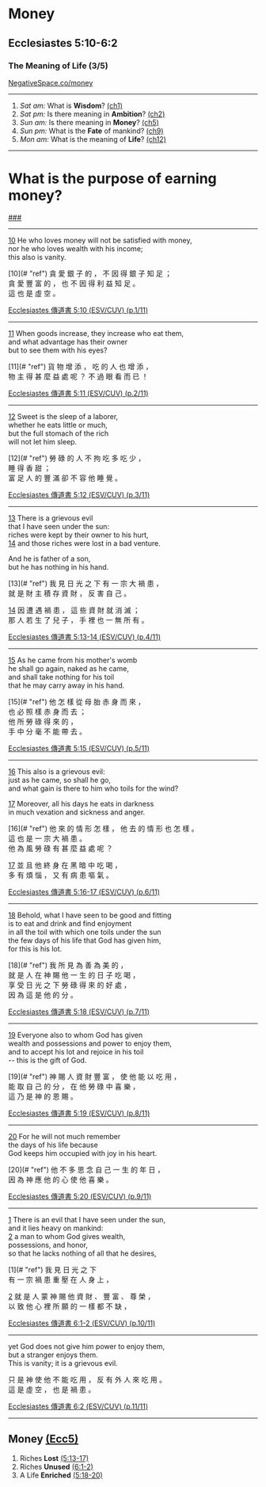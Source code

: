 <!-- .slide: <%= bg("negativespace-money.jpg") %> id="title" -->
# Money
## Ecclesiastes 5:10-6:2
### The Meaning of Life (3/5)

[NegativeSpace.co/money](https://www.pexels.com/photo/working-business-money-coins-34204/ "caption")

---
<!-- .slide: <%= bg("unsplash-p0W9Q9gei4g-silhouette.jpg") %> id="series" class="outline" -->
1. *Sat am:* What is **Wisdom**? [(ch1)](# "ref")
1. *Sat pm:* Is there meaning in **Ambition**? [(ch2)](# "ref")
1. *Sun am:* Is there meaning in **Money**? [(ch5)](# "ref")
1. *Sun pm:* What is the **Fate** of mankind? [(ch9)](# "ref")
1. *Mon am:* What is the meaning of **Life**? [(ch12)](# "ref")

---
<!-- .slide: data-background="white" -->
# What is the purpose of **earning** money? 

[###](#/outline "secret")

---
[10](# "ref")
He who loves money will not be satisfied with money, <br>
nor he who loves wealth with his income; <br>
this also is vanity.

<div class="zh">
[10](# "ref")
貪 愛 銀 子 的 ， 不 因 得 銀 子 知 足 ； <br>
貪 愛 豐 富 的 ， 也 不 因 得 利 益 知 足 。 <br>
這 也 是 虛 空 。<br>
</div>

[Ecclesiastes 傳道書 5:10 (ESV/CUV) (p.1/11)](# "ref")

---
[11](# "ref")
When goods increase, they increase who eat them, <br>
and what advantage has their owner <br>
but to see them with his eyes?

<div class="zh">
[11](# "ref")
貨 物 增 添 ， 吃 的 人 也 增 添 ， <br>
物 主 得 甚 麼 益 處 呢 ？ 不 過 眼 看 而 已 ！
</div>

[Ecclesiastes 傳道書 5:11 (ESV/CUV) (p.2/11)](# "ref")

---
[12](# "ref")
Sweet is the sleep of a laborer, <br>
whether he eats little or much, <br>
but the full stomach of the rich <br>
will not let him sleep.

<div class="zh">
[12](# "ref")
勞 碌 的 人 不 拘 吃 多 吃 少 ， <br>
睡 得 香 甜 ； <br>
富 足 人 的 豐 滿 卻 不 容 他 睡 覺 。
</div>

[Ecclesiastes 傳道書 5:12 (ESV/CUV) (p.3/11)](# "ref")

---
[13](# "ref")
There is a grievous evil <br>
that I have seen under the sun: <br>
riches were kept by their owner to his hurt, <br>
[14](# "ref")
and those riches were lost in a bad venture.

And he is father of a son, <br>
but he has nothing in his hand.

<div class="zh">
[13](# "ref")
我 見 日 光 之 下 有 一 宗 大 禍 患 ， <br>
就 是 財 主 積 存 資 財 ， 反 害 自 己 。<br>

[14](# "ref")
因 遭 遇 禍 患 ， 這 些 資 財 就 消 滅 ； <br>
那 人 若 生 了 兒 子 ， 手 裡 也 一 無 所 有 。
</div>

[Ecclesiastes 傳道書 5:13-14 (ESV/CUV) (p.4/11)](# "ref")

---
[15](# "ref")
As he came from his mother's womb <br>
he shall go again, naked as he came, <br>
and shall take nothing for his toil <br>
that he may carry away in his hand.

<div class="zh">
[15](# "ref")
他 怎 樣 從 母 胎 赤 身 而 來 ， <br>
也 必 照 樣 赤 身 而 去 ； <br>
他 所 勞 碌 得 來 的 ， <br>
手 中 分 毫 不 能 帶 去 。
</div>

[Ecclesiastes 傳道書 5:15 (ESV/CUV) (p.5/11)](# "ref")

---
[16](# "ref")
This also is a grievous evil: <br>
just as he came, so shall he go, <br>
and what gain is there to him who toils for the wind?

[17](# "ref")
Moreover, all his days he eats in darkness <br>
in much vexation and sickness and anger.

<div class="zh">
[16](# "ref")
他 來 的 情 形 怎 樣 ， 他 去 的 情 形 也 怎 樣 。 <br>
這 也 是 一 宗 大 禍 患 。 <br>
他 為 風 勞 碌 有 甚 麼 益 處 呢 ？<br>

[17](# "ref")
並 且 他 終 身 在 黑 暗 中 吃 喝 ， <br>
多 有 煩 惱 ， 又 有 病 患 嘔 氣 。
</div>

[Ecclesiastes 傳道書 5:16-17 (ESV/CUV) (p.6/11)](# "ref")

---
[18](# "ref")
Behold, what I have seen to be good and fitting <br>
is to eat and drink and find enjoyment <br>
in all the toil with which one toils under the sun <br>
the few days of his life that God has given him, <br>
for this is his lot.

<div class="zh">
[18](# "ref")
我 所 見 為 善 為 美 的 ， <br>
就 是 人 在 神 賜 他 一 生 的 日 子 吃 喝 ， <br>
享 受 日 光 之 下 勞 碌 得 來 的 好 處 ，<br>
因 為 這 是 他 的 分 。
</div>

[Ecclesiastes 傳道書 5:18 (ESV/CUV) (p.7/11)](# "ref")

---
[19](# "ref")
Everyone also to whom God has given <br>
wealth and possessions and power to enjoy them, <br>
and to accept his lot and rejoice in his toil<br>
-- this is the gift of God.

<div class="zh">
[19](# "ref")
神 賜 人 資 財 豐 富 ， 使 他 能 以 吃 用 ， <br>
能 取 自 己 的 分 ， 在 他 勞 碌 中 喜 樂 ， <br>
這 乃 是 神 的 恩 賜 。
</div>

[Ecclesiastes 傳道書 5:19 (ESV/CUV) (p.8/11)](# "ref")

---
[20](# "ref")
For he will not much remember <br>
the days of his life because <br>
God keeps him occupied with joy in his heart.

<div class="zh">
[20](# "ref")
他 不 多 思 念 自 己 一 生 的 年 日 ， <br>
因 為 神 應 他 的 心 使 他 喜 樂 。
</div>

[Ecclesiastes 傳道書 5:20 (ESV/CUV) (p.9/11)](# "ref")

---
[1](# "ref")
There is an evil that I have seen under the sun,<br>
and it lies heavy on mankind: <br>
[2](# "ref")
a man to whom God gives wealth,<br>
possessions, and honor,<br>
so that he lacks nothing of all that he desires,

<div class="zh">
[1](# "ref")
我 見 日 光 之 下 <br>
有 一 宗 禍 患 重 壓 在 人 身 上 ，<br>

[2](# "ref")
就 是 人 蒙 神 賜 他 資 財 、 豐 富 、 尊 榮 ， <br>
以 致 他 心 裡 所 願 的 一 樣 都 不 缺 ，
</div>

[Ecclesiastes 傳道書 6:1-2 (ESV/CUV) (p.10/11)](# "ref")

---
yet God does not give him power to enjoy them,<br>
but a stranger enjoys them.<br>
This is vanity; it is a grievous evil.

<div class="zh">
只 是 神 使 他 不 能 吃 用 ， 反 有 外 人 來 吃 用 。 <br>
這 是 虛 空 ， 也 是 禍 患 。
</div>

[Ecclesiastes 傳道書 6:2 (ESV/CUV) (p.11/11)](# "ref")

---
<!-- .slide: <%= bg("negativespace-money.jpg") %> id="outline" class="outline" -->
## Money [(Ecc5)](# "ref")
1. Riches **Lost** [(5:13-17)](# "ref")
1. Riches **Unused** [(6:1-2)](# "ref")
1. A Life **Enriched** [(5:18-20)](# "ref")

